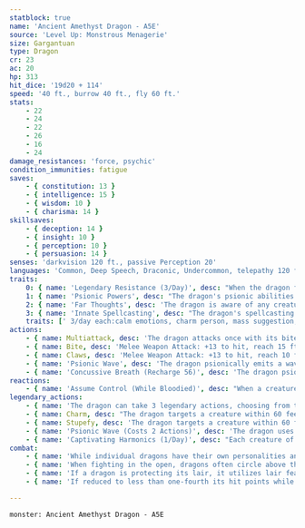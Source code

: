 ```yaml
---
statblock: true
name: 'Ancient Amethyst Dragon - A5E'
source: 'Level Up: Monstrous Menagerie'
size: Gargantuan
type: Dragon
cr: 23
ac: 20
hp: 313
hit_dice: '19d20 + 114'
speed: '40 ft., burrow 40 ft., fly 60 ft.'
stats:
    - 22
    - 24
    - 22
    - 26
    - 16
    - 24
damage_resistances: 'force, psychic'
condition_immunities: fatigue
saves:
    - { constitution: 13 }
    - { intelligence: 15 }
    - { wisdom: 10 }
    - { charisma: 14 }
skillsaves:
    - { deception: 14 }
    - { insight: 10 }
    - { perception: 10 }
    - { persuasion: 14 }
senses: 'darkvision 120 ft., passive Perception 20'
languages: 'Common, Deep Speech, Draconic, Undercommon, telepathy 120 ft.'
traits:
    0: { name: 'Legendary Resistance (3/Day)', desc: "When the dragon fails a saving throw, it can choose to succeed instead. When it does, its scales dull briefly, and it can't use telepathy or psionic abilities until the end of its next turn." }
    1: { name: 'Psionic Powers', desc: "The dragon's psionic abilities are considered both magical and psionic." }
    2: { name: 'Far Thoughts', desc: 'The dragon is aware of any creature that uses a psionic ability or communicates telepathically within 100 miles of it. As an action, the dragon can psionically observe a creature, object, or location it is familiar with within 100 miles. While observing a subject in this way, the dragon can see, hear, and communicate telepathically, but it is blind and deaf in regard to its physical senses and does not require food or water. The dragon can psionically observe a subject indefinitely and can end this effect and return to its own senses as an action.' }
    3: { name: 'Innate Spellcasting', desc: "The dragon's spellcasting ability is Charisma (save DC 22). It can innately cast the following spells, requiring no material components." }
    traits: [' 3/day each:calm emotions, charm person, mass suggestion, modify memory', ' 1/day:plane shift, project image']
actions:
    - { name: Multiattack, desc: 'The dragon attacks once with its bite and twice with its claws. In place of its bite, it can use Psionic Wave.' }
    - { name: Bite, desc: 'Melee Weapon Attack: +13 to hit, reach 15 ft., one target. Hit: 28 (4d10 + 6) piercing damage plus 9 (2d8) force damage.' }
    - { name: Claws, desc: 'Melee Weapon Attack: +13 to hit, reach 10 ft., one target. Hit: 19 (3d8 + 6) slashing damage.' }
    - { name: 'Psionic Wave', desc: 'The dragon psionically emits a wave of crushing mental pressure. Each creature within 20 feet makes a DC 22 Wisdom saving throw, taking 22 (4d10) psychic damage on a failed save or half damage on a success. Creatures charmed by the dragon make this saving throw with disadvantage.' }
    - { name: 'Concussive Breath (Recharge 56)', desc: 'The dragon psionically unleashes telekinetic energy in a 90-foot cone. Each creature in that area makes a DC 21 Constitution saving throw, taking 82 (15d10) force damage on a failed save or half damage on a success.' }
reactions:
    - { name: 'Assume Control (While Bloodied)', desc: "When a creature charmed by the dragon begins its turn, the dragon telepathically commands the charmed creature until the end of the creature's turn. If the dragon commands the creature to take an action that would harm itself or an ally, the creature makes a DC 22 Wisdom saving throw. On a success, the creature's turn immediately ends." }
legendary_actions:
    - { name: 'The dragon can take 3 legendary actions, choosing from the options below', desc: "Only one legendary action can be used at a time and only at the end of another creature's turn. It regains spent legendary actions at the start of its turn." }
    - { name: Charm, desc: "The dragon targets a creature within 60 feet, forcing it to make a DC 18 Wisdom saving throw. On a failure, the creature is charmed by the dragon for 24 hours, regarding it as a trusted friend to be heeded and protected. Although it isn't under the dragon's control, it takes the dragon's requests or actions in the most favorable way it can. At the end of each of the target's turns and at the end of any turn during which the dragon or its companions harmed the target, it repeats the saving throw, ending the effect on a success." }
    - { name: Stupefy, desc: 'The dragon targets a creature within 60 feet. If the target is concentrating on a spell, it must make a DC 22 Constitution saving throw or lose concentration.' }
    - { name: 'Psionic Wave (Costs 2 Actions)', desc: 'The dragon uses Psionic Wave.' }
    - { name: 'Captivating Harmonics (1/Day)', desc: "Each creature of the dragon's choice within 120 feet makes a DC 18 Wisdom saving throw. On a failure, it becomes psionically charmed by the dragon for 1 minute. A creature repeats the saving throw at the end of each of its turns, ending the effect on itself on a success." }
combat:
    - { name: 'While individual dragons have their own personalities and tactics, most rely heavily on their breath weapons', desc: 'They use them whenever they can, preferably from maximum distance and while flying above their enemies.' }
    - { name: 'When fighting in the open, dragons often circle above their enemies as they wait for their breath weapons to recharge', desc: "They only close to melee if their enemies deal significant damage with ranged attacks, or if they can savage an enemy cut off from its allies. Once bloodied, dragons become more aggressive, attacking with bite and claws when their breath weapons aren't available." }
    - { name: 'If a dragon is protecting its lair, it utilizes lair features, traps, allies, and architecture such as escape tunnels to keep up a hit-and-run fight, reappearing only when it has a fully-recharged breath weapon', desc: 'If the dragon is forced into melee combat, it uses its bite and claws against a single foe. If it has legendary actions like Roar and Wing Attack, it uses them to disperse its other enemies.' }
    - { name: 'If reduced to less than one-fourth its hit points while fighting in the open, a dragon flies away', desc: 'However, it fights to the death to defend its lair, unless it can regain the upper hand through tricks or bargains.' }

---
```

```statblock
monster: Ancient Amethyst Dragon - A5E
```
